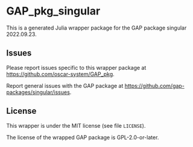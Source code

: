 # GAP_pkg_singular

This is a generated Julia wrapper package for the GAP package singular 2022.09.23.

## Issues

Please report issues specific to this wrapper package at <https://github.com/oscar-system/GAP_pkg>.

Report general issues with the GAP package at <https://github.com/gap-packages/singular/issues>.

## License

This wrapper is under the MIT license (see file `LICENSE`).

The license of the wrapped GAP package is GPL-2.0-or-later.
